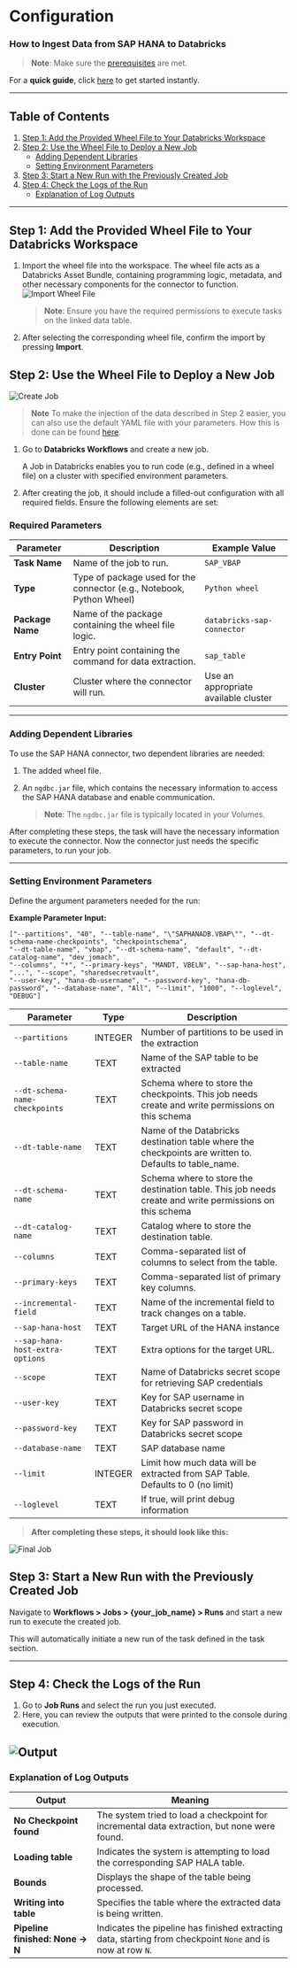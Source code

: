 # Configuration
### How to Ingest Data from SAP HANA to Databricks

> **Note**: Make sure the [prerequisites](./prerequisites.md) are met.

For a **quick guide**, click [here](quickguide.md) to get started instantly.

---
## Table of Contents
1. [Step 1: Add the Provided Wheel File to Your Databricks Workspace](#step-1-add-the-provided-wheel-file-to-your-databricks-workspace)
2. [Step 2: Use the Wheel File to Deploy a New Job](#step-2-use-the-wheel-file-to-deploy-a-new-job)
    - [Adding Dependent Libraries](#adding-dependent-libraries)
    - [Setting Environment Parameters](#setting-environment-parameters)
3. [Step 3: Start a New Run with the Previously Created Job](#step-3-start-a-new-run-with-the-previously-created-job)
4. [Step 4: Check the Logs of the Run](#step-4-check-the-logs-of-the-run)
    - [Explanation of Log Outputs](#explanation-of-log-outputs)
---

## Step 1: Add the Provided Wheel File to Your Databricks Workspace

1. Import the wheel file into the workspace. The wheel file acts as a Databricks Asset Bundle, containing programming logic, metadata, and other necessary components for the connector to function.
   ![Import Wheel File](./images/import_wheel.png)
    > **Note**: Ensure you have the required permissions to execute tasks on the linked data table.

2. After selecting the corresponding wheel file, confirm the import by pressing **Import**.


## Step 2: Use the Wheel File to Deploy a New Job
![Create Job](./images/create_task.png)
> **Note** To make the injection of the data described in Step 2 easier, you can also use the default YAML file with your parameters. How this is done can be found [here](examples.md).

1. Go to **Databricks Workflows** and create a new job.

   A Job in Databricks enables you to run code (e.g., defined in a wheel file) on a cluster with specified environment parameters.

2. After creating the job, it should include a filled-out configuration with all required fields. Ensure the following elements are set:

### Required Parameters

| **Parameter**           | **Description**                                                      | **Example Value**                     |
|-------------------------|----------------------------------------------------------------------|---------------------------------------|
| **Task Name**           | Name of the job to run.                                              | `SAP_VBAP`                            |
| **Type**                | Type of package used for the connector (e.g., Notebook, Python Wheel)| `Python wheel`                        |
| **Package Name**        | Name of the package containing the wheel file logic.                 | `databricks-sap-connector`            |
| **Entry Point**         | Entry point containing the command for data extraction.              | `sap_table`                           |
| **Cluster**             | Cluster where the connector will run.                                | Use an appropriate available cluster  |
---

### Adding Dependent Libraries

To use the SAP HANA connector, two dependent libraries are needed:

1. The added wheel file.
2. An `ngdbc.jar` file, which contains the necessary information to access the SAP HANA database and enable communication.

    > **Note**: The `ngdbc.jar` file is typically located in your Volumes.

After completing these steps, the task will have the necessary information to execute the connector.
Now the connector just needs the specific parameters, to run your job.

---

### Setting Environment Parameters

Define the argument parameters needed for the run:

**Example Parameter Input:**

```plaintext
["--partitions", "40", "--table-name", "\"SAPHANADB.VBAP\"", "--dt-schema-name-checkpoints", "checkpointschema",  
"--dt-table-name", "vbap", "--dt-schema-name", "default", "--dt-catalog-name", "dev_jomach",  
"--columns", "*", "--primary-keys", "MANDT, VBELN", "--sap-hana-host", "...", "--scope", "sharedsecretvault",  
"--user-key", "hana-db-username", "--password-key", "hana-db-password", "--database-name", "All", "--limit", "1000", "--loglevel", "DEBUG"]
```

| Parameter                          | Type      | Description                                                                                                  |
|------------------------------------|-----------|--------------------------------------------------------------------------------------------------------------|
| `--partitions`                     | INTEGER   | Number of partitions to be used in the extraction                                                           |
| `--table-name`                     | TEXT      | Name of the SAP table to be extracted                                                                       |
| `--dt-schema-name-checkpoints`     | TEXT      | Schema where to store the checkpoints. This job needs create and write permissions on this schema           |
| `--dt-table-name`                  | TEXT      | Name of the Databricks destination table where the checkpoints are written to. Defaults to table_name.       |
| `--dt-schema-name`                 | TEXT      | Schema where to store the destination table. This job needs create and write permissions on this schema      |
| `--dt-catalog-name`                | TEXT      | Catalog where to store the destination table.                                                               |
| `--columns`                        | TEXT      | Comma-separated list of columns to select from the table.                                                   |
| `--primary-keys`                   | TEXT      | Comma-separated list of primary key columns.                                                                |
| `--incremental-field`              | TEXT      | Name of the incremental field to track changes on a table.                                                  |
| `--sap-hana-host`                  | TEXT      | Target URL of the HANA instance                                                                             |
| `--sap-hana-host-extra-options`    | TEXT      | Extra options for the target URL.                                                                           |
| `--scope`                          | TEXT      | Name of Databricks secret scope for retrieving SAP credentials                                              |
| `--user-key`                       | TEXT      | Key for SAP username in Databricks secret scope                                                             |
| `--password-key`                   | TEXT      | Key for SAP password in Databricks secret scope                                                             |
| `--database-name`                  | TEXT      | SAP database name                                                                                           |
| `--limit`                          | INTEGER   | Limit how much data will be extracted from SAP Table. Defaults to 0 (no limit)                              |
| `--loglevel`                       | TEXT      | If true, will print debug information                                                                       |

> **After completing these steps, it should look like this:**

![Final Job](./images/parameter_input.png)

## Step 3: Start a New Run with the Previously Created Job

Navigate to **Workflows > Jobs > {your_job_name} > Runs** and start a new run to execute the created job.

This will automatically initiate a new run of the task defined in the task section.  

---

## Step 4: Check the Logs of the Run

1. Go to **Job Runs** and select the run you just executed.  
2. Here, you can review the outputs that were printed to the console during execution.  

 ![Output](./images/test_run_output.png)
---

### Explanation of Log Outputs

| Output                            | Meaning                                                                 |
|-----------------------------------|-------------------------------------------------------------------------|
| **No Checkpoint found**           | The system tried to load a checkpoint for incremental data extraction, but none were found. |
| **Loading table**                 | Indicates the system is attempting to load the corresponding SAP HALA table. |
| **Bounds**                        | Displays the shape of the table being processed.                       |
| **Writing into table**            | Specifies the table where the extracted data is being written.         |
| **Pipeline finished: None -> N**  | Indicates the pipeline has finished extracting data, starting from checkpoint `None` and is now at row `N`. |
